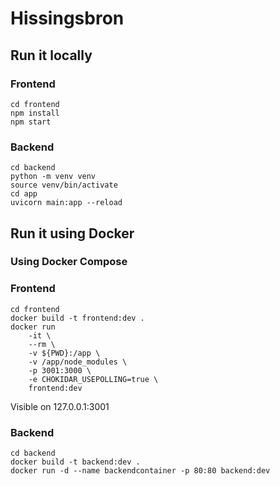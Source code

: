 # Hissingsbron

## Run it locally

### Frontend

```
cd frontend
npm install
npm start
```

### Backend

```
cd backend
python -m venv venv
source venv/bin/activate
cd app
uvicorn main:app --reload  
```

## Run it using Docker

### Using Docker Compose


### Frontend

```
cd frontend
docker build -t frontend:dev .
docker run
    -it \
    --rm \
    -v ${PWD}:/app \
    -v /app/node_modules \
    -p 3001:3000 \
    -e CHOKIDAR_USEPOLLING=true \
    frontend:dev

```
Visible on 127.0.0.1:3001


### Backend
```
cd backend
docker build -t backend:dev .
docker run -d --name backendcontainer -p 80:80 backend:dev
```